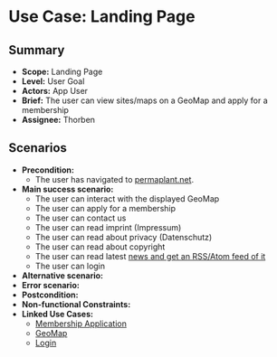 # Use Case: Landing Page

## Summary

- **Scope:** Landing Page
- **Level:** User Goal
- **Actors:** App User
- **Brief:** The user can view sites/maps on a GeoMap and apply for a membership
- **Assignee:** Thorben

## Scenarios

- **Precondition:**
  - The user has navigated to [permaplant.net](https://permaplant.net).
- **Main success scenario:**
  - The user can interact with the displayed GeoMap
  - The user can apply for a membership
  - The user can contact us
  - The user can read imprint (Impressum)
  - The user can read about privacy (Datenschutz)
  - The user can read about copyright
  - The user can read latest [news and get an RSS/Atom feed of it](landing_page_news.md)
  - The user can login
- **Alternative scenario:**
- **Error scenario:**
- **Postcondition:**
- **Non-functional Constraints:**
- **Linked Use Cases:**
  - [Membership Application](../current/membership_application.md)
  - [GeoMap](../assigned/geo_map.md)
  - [Login](../current/login.md)
